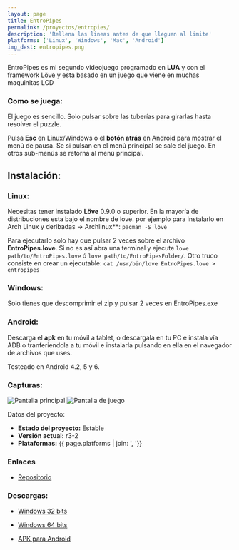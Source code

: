 ```yaml
---
layout: page
title: EntroPipes
permalink: /proyectos/entropies/
description: 'Rellena las lineas antes de que lleguen al limite'
platforms: ['Linux', 'Windows', 'Mac', 'Android']
img_dest: entropipes.png
---
```


EntroPipes es mi segundo videojuego programado en **LUA** y con el framework [Löve](http://love2d.org) y esta basado en un juego que viene en muchas maquinitas LCD

### Como se juega:

El juego es sencillo. Solo pulsar sobre las tuberías para girarlas hasta resolver el puzzle.

Pulsa **Esc** en Linux/Windows o el **botón atrás** en Android para mostrar el menú de pausa. Se si pulsan en el menú principal se sale del juego. En otros sub-menús se retorna al menú principal.

## Instalación:

### Linux:
Necesitas tener instalado **Löve** 0.9.0 o superior. En la mayoría de distribuciones esta bajo el nombre de love. por ejemplo para instalarlo en Arch Linux y deribadas -> Archlinux**: `pacman -S love`

Para ejecutarlo solo hay que pulsar 2 veces sobre el archivo **EntroPipes.love**. Si no es así abra una terminal y ejecute `love path/to/EntroPipes.love` ó `love path/to/EntroPipesFolder/`.
Otro truco consiste en crear un ejecutable:
`cat /usr/bin/love EntroPipes.love > entropipes`

### Windows:
Solo tienes que descomprimir el zip y pulsar 2 veces en EntroPipes.exe

### Android:

Descarga el **apk** en tu móvil a tablet, o descargala en tu PC e instala vía ADB o tranferiendola a tu móvil e instalarla pulsando en ella en el navegador de archivos que uses.

Testeado en Android 4.2, 5 y 6.

### Capturas:
![Pantalla principal](https://github.com/son-link/EntroPipes/raw/master/main_screen.png)
![Pantalla de juego](https://github.com/son-link/EntroPipes/raw/master/ingame_screen.png)

Datos del proyecto:

* **Estado del proyecto:** Estable
* **Versión actual:** r3-2
* **Plataformas:** {{ page.platforms | join: ', '}}

### Enlaces

* [Repositorio](https://github.com/son-link/EntroPipes)

### Descargas:
* [Windows 32 bits](https://dl.dropboxusercontent.com/u/58286032/juegos/EntroPipes/EntroPipes-win32.zip)

* [Windows 64 bits](https://dl.dropboxusercontent.com/u/58286032/juegos/EntroPipes/EntroPipes-win64.zip)

* [APK para Android](https://dl.dropboxusercontent.com/u/58286032/juegos/EntroPipes/EntroPipes.apk)
